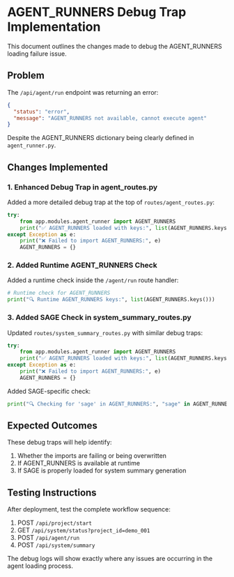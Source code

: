 # AGENT_RUNNERS Debug Trap Implementation

This document outlines the changes made to debug the AGENT_RUNNERS loading failure issue.

## Problem

The `/api/agent/run` endpoint was returning an error:
```json
{
  "status": "error",
  "message": "AGENT_RUNNERS not available, cannot execute agent"
}
```

Despite the AGENT_RUNNERS dictionary being clearly defined in `agent_runner.py`.

## Changes Implemented

### 1. Enhanced Debug Trap in agent_routes.py

Added a more detailed debug trap at the top of `routes/agent_routes.py`:

```python
try:
    from app.modules.agent_runner import AGENT_RUNNERS
    print("✅ AGENT_RUNNERS loaded with keys:", list(AGENT_RUNNERS.keys()))
except Exception as e:
    print("❌ Failed to import AGENT_RUNNERS:", e)
    AGENT_RUNNERS = {}
```

### 2. Added Runtime AGENT_RUNNERS Check

Added a runtime check inside the `/agent/run` route handler:

```python
# Runtime check for AGENT_RUNNERS
print("🔍 Runtime AGENT_RUNNERS keys:", list(AGENT_RUNNERS.keys()))
```

### 3. Added SAGE Check in system_summary_routes.py

Updated `routes/system_summary_routes.py` with similar debug traps:

```python
try:
    from app.modules.agent_runner import AGENT_RUNNERS
    print("✅ AGENT_RUNNERS loaded with keys:", list(AGENT_RUNNERS.keys()))
except Exception as e:
    print("❌ Failed to import AGENT_RUNNERS:", e)
    AGENT_RUNNERS = {}
```

Added SAGE-specific check:

```python
print("🔍 Checking for 'sage' in AGENT_RUNNERS:", "sage" in AGENT_RUNNERS)
```

## Expected Outcomes

These debug traps will help identify:

1. Whether the imports are failing or being overwritten
2. If AGENT_RUNNERS is available at runtime
3. If SAGE is properly loaded for system summary generation

## Testing Instructions

After deployment, test the complete workflow sequence:

1. POST `/api/project/start`
2. GET `/api/system/status?project_id=demo_001`
3. POST `/api/agent/run`
4. POST `/api/system/summary`

The debug logs will show exactly where any issues are occurring in the agent loading process.
